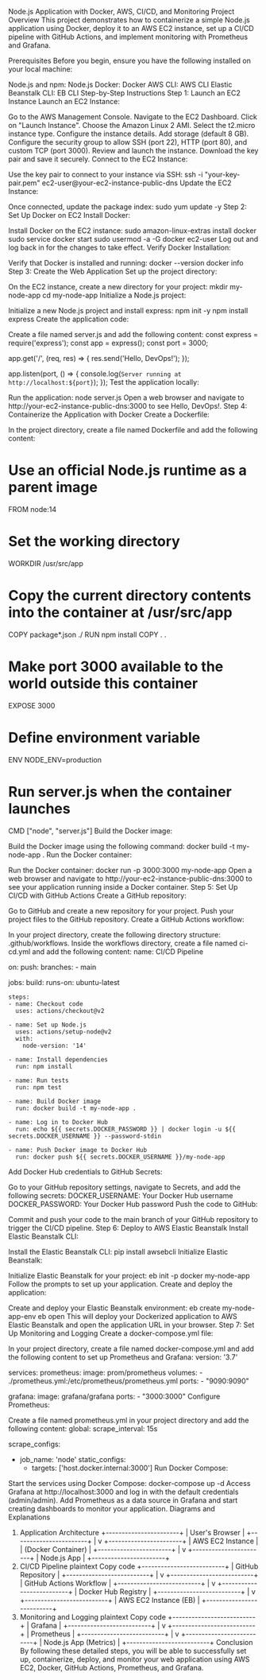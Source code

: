 Node.js Application with Docker, AWS, CI/CD, and Monitoring
Project Overview
This project demonstrates how to containerize a simple Node.js application using Docker, deploy it to an AWS EC2 instance, set up a CI/CD pipeline with GitHub Actions, and implement monitoring with Prometheus and Grafana.

Prerequisites
Before you begin, ensure you have the following installed on your local machine:

Node.js and npm: Node.js
Docker: Docker
AWS CLI: AWS CLI
Elastic Beanstalk CLI: EB CLI
Step-by-Step Instructions
Step 1: Launch an EC2 Instance
Launch an EC2 Instance:

Go to the AWS Management Console.
Navigate to the EC2 Dashboard.
Click on "Launch Instance".
Choose the Amazon Linux 2 AMI.
Select the t2.micro instance type.
Configure the instance details.
Add storage (default 8 GB).
Configure the security group to allow SSH (port 22), HTTP (port 80), and custom TCP (port 3000).
Review and launch the instance.
Download the key pair and save it securely.
Connect to the EC2 Instance:

Use the key pair to connect to your instance via SSH:
ssh -i "your-key-pair.pem" ec2-user@your-ec2-instance-public-dns
Update the EC2 Instance:

Once connected, update the package index:
sudo yum update -y
Step 2: Set Up Docker on EC2
Install Docker:

Install Docker on the EC2 instance:
sudo amazon-linux-extras install docker
sudo service docker start
sudo usermod -a -G docker ec2-user
Log out and log back in for the changes to take effect.
Verify Docker Installation:

Verify that Docker is installed and running:
docker --version
docker info
Step 3: Create the Web Application
Set up the project directory:

On the EC2 instance, create a new directory for your project:
mkdir my-node-app
cd my-node-app
Initialize a Node.js project:

Initialize a new Node.js project and install express:
npm init -y
npm install express
Create the application code:

Create a file named server.js and add the following content:
const express = require('express');
const app = express();
const port = 3000;

app.get('/', (req, res) => {
    res.send('Hello, DevOps!');
});

app.listen(port, () => {
    console.log(`Server running at http://localhost:${port}`);
});
Test the application locally:

Run the application:
node server.js
Open a web browser and navigate to http://your-ec2-instance-public-dns:3000 to see Hello, DevOps!.
Step 4: Containerize the Application with Docker
Create a Dockerfile:

In the project directory, create a file named Dockerfile and add the following content:
# Use an official Node.js runtime as a parent image
FROM node:14

# Set the working directory
WORKDIR /usr/src/app

# Copy the current directory contents into the container at /usr/src/app
COPY package*.json ./
RUN npm install
COPY . .

# Make port 3000 available to the world outside this container
EXPOSE 3000

# Define environment variable
ENV NODE_ENV=production

# Run server.js when the container launches
CMD ["node", "server.js"]
Build the Docker image:

Build the Docker image using the following command:
docker build -t my-node-app .
Run the Docker container:

Run the Docker container:
docker run -p 3000:3000 my-node-app
Open a web browser and navigate to http://your-ec2-instance-public-dns:3000 to see your application running inside a Docker container.
Step 5: Set Up CI/CD with GitHub Actions
Create a GitHub repository:

Go to GitHub and create a new repository for your project.
Push your project files to the GitHub repository.
Create a GitHub Actions workflow:

In your project directory, create the following directory structure: .github/workflows.
Inside the workflows directory, create a file named ci-cd.yml and add the following content:
name: CI/CD Pipeline

on:
  push:
    branches:
      - main

jobs:
  build:
    runs-on: ubuntu-latest

    steps:
    - name: Checkout code
      uses: actions/checkout@v2

    - name: Set up Node.js
      uses: actions/setup-node@v2
      with:
        node-version: '14'

    - name: Install dependencies
      run: npm install

    - name: Run tests
      run: npm test

    - name: Build Docker image
      run: docker build -t my-node-app .

    - name: Log in to Docker Hub
      run: echo ${{ secrets.DOCKER_PASSWORD }} | docker login -u ${{ secrets.DOCKER_USERNAME }} --password-stdin

    - name: Push Docker image to Docker Hub
      run: docker push ${{ secrets.DOCKER_USERNAME }}/my-node-app
Add Docker Hub credentials to GitHub Secrets:

Go to your GitHub repository settings, navigate to Secrets, and add the following secrets:
DOCKER_USERNAME: Your Docker Hub username
DOCKER_PASSWORD: Your Docker Hub password
Push the code to GitHub:

Commit and push your code to the main branch of your GitHub repository to trigger the CI/CD pipeline.
Step 6: Deploy to AWS Elastic Beanstalk
Install Elastic Beanstalk CLI:

Install the Elastic Beanstalk CLI:
pip install awsebcli
Initialize Elastic Beanstalk:

Initialize Elastic Beanstalk for your project:
eb init -p docker my-node-app
Follow the prompts to set up your application.
Create and deploy the application:

Create and deploy your Elastic Beanstalk environment:
eb create my-node-app-env
eb open
This will deploy your Dockerized application to AWS Elastic Beanstalk and open the application URL in your browser.
Step 7: Set Up Monitoring and Logging
Create a docker-compose.yml file:

In your project directory, create a file named docker-compose.yml and add the following content to set up Prometheus and Grafana:
version: '3.7'

services:
  prometheus:
    image: prom/prometheus
    volumes:
      - ./prometheus.yml:/etc/prometheus/prometheus.yml
    ports:
      - "9090:9090"

  grafana:
    image: grafana/grafana
    ports:
      - "3000:3000"
Configure Prometheus:

Create a file named prometheus.yml in your project directory and add the following content:
global:
  scrape_interval: 15s

scrape_configs:
  - job_name: 'node'
    static_configs:
      - targets: ['host.docker.internal:3000']
Run Docker Compose:

Start the services using Docker Compose:
docker-compose up -d
Access Grafana at http://localhost:3000 and log in with the default credentials (admin/admin).
Add Prometheus as a data source in Grafana and start creating dashboards to monitor your application.
Diagrams and Explanations
1. Application Architecture
          +-----------------------+
          |   User's Browser      |
          +-----------------------+
                      |
                      v
          +-----------------------+
          |   AWS EC2 Instance    |
          |  (Docker Container)   |
          +-----------------------+
                      |
                      v
          +-----------------------+
          |    Node.js App        |
          +-----------------------+
2. CI/CD Pipeline
plaintext
Copy code
      +--------------------------+
      |      GitHub Repository   |
      +--------------------------+
                  |
                  v
      +--------------------------+
      | GitHub Actions Workflow  |
      +--------------------------+
                  |
                  v
      +--------------------------+
      |   Docker Hub Registry    |
      +--------------------------+
                  |
                  v
      +--------------------------+
      | AWS EC2 Instance (EB)    |
      +--------------------------+
3. Monitoring and Logging
plaintext
Copy code
      +--------------------------+
      |       Grafana            |
      +--------------------------+
                  |
                  v
      +--------------------------+
      |      Prometheus          |
      +--------------------------+
                  |
                  v
      +--------------------------+
      |   Node.js App (Metrics)  |
      +--------------------------+
Conclusion
By following these detailed steps, you will be able to successfully set up, containerize, deploy, and monitor your web application using AWS EC2, Docker, GitHub Actions, Prometheus, and Grafana.
